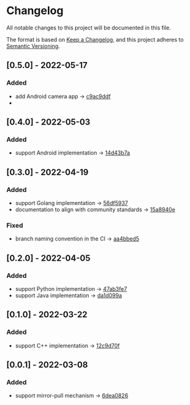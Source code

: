 # Changelog
All notable changes to this project will be documented in this file.

The format is based on [Keep a Changelog](https://keepachangelog.com/en/1.0.0/),
and this project adheres to [Semantic Versioning](https://semver.org/spec/v2.0.0.html).

## [0.5.0] - 2022-05-17
### Added
- add Android camera app -> [c9ac9ddf](https://gitlab.com/sertiscorp/mle/edge/oneml-bootcamp/-/commit/c9ac9ddf2a0127f09f18097f58898edf22e5fb14)
- 
## [0.4.0] - 2022-05-03
### Added
- support Android implementation -> [14d43b7a](https://gitlab.com/sertiscorp/mle/edge/oneml-bootcamp/-/commit/14d43b7aa61076bdda752ea577b6c3ba53ea76a0)
  
## [0.3.0] - 2022-04-19

### Added
- support Golang implementation -> [56df5937](https://gitlab.com/sertiscorp/mle/edge/oneml-bootcamp/-/commit/56df5937d69fdba2ce8692798d596ef350be27c4)
- documentation to align with community standards -> [15a8940e](https://gitlab.com/sertiscorp/mle/edge/oneml-bootcamp/-/commit/15a8940e799aa73af10e581827774daaef5d7203)

### Fixed
- branch naming convention in the CI -> [aa4bbed5](https://gitlab.com/sertiscorp/mle/edge/oneml-bootcamp/-/commit/aa4bbed59ee32add9ced40ef6efb05b5a69fb26f)

## [0.2.0] - 2022-04-05

### Added
- support Python implementation -> [47ab3fe7](https://gitlab.com/sertiscorp/mle/edge/oneml-bootcamp/-/commit/47ab3fe747524b5c9440fed7cea2afc4abbc80ff)
- support Java implementation -> [da1d099a](https://gitlab.com/sertiscorp/mle/edge/oneml-bootcamp/-/commit/da1d099a861d30b865744116230caf349d068363)

## [0.1.0] - 2022-03-22

### Added
- support C++ implementation -> [12c9d70f](https://gitlab.com/sertiscorp/mle/edge/oneml-bootcamp/-/commit/12c9d70ff6e6a745f231851d53ff23a9ef8bb2ab)

## [0.0.1] - 2022-03-08

### Added
- support mirror-pull mechanism -> [6dea0826](https://gitlab.com/sertiscorp/mle/edge/oneml-bootcamp/-/commit/6dea08268e4289c97d717b1d46629cd72cb9c839)
